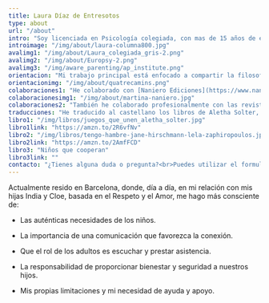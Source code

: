 ```yaml
---
title: Laura Díaz de Entresotos
type: about
url: "/about"
intro: "Soy licenciada en Psicología colegiada, con mas de 15 años de experiencia profesional avalados por el sello europeo EuroPSY. Desde 2008 soy instructora certificada de AwareParenting, y desde 2013 soy instructora de nivel 2, con capacidad de ofrecer formación de Aware Parenting válida para cumplir el requisito de formación para futuros instructores."
introimage: "/img/about/laura-columna800.jpg"
avalimg1: "/img/about/Laura_colegiada_gris-2.png"
avalimg2: "/img/about/Europsy-2.png"
avalimg3: "/img/aware_parenting/ap_institute.png"
orientacion: "Mi trabajo principal está enfocado a compartir la filosofía de Aware Parenting en el ámbito de la familia y de la escuela, ofreciendo orientación a padres y educadores, e impartiendo charlas y cursos. Además de los cursos, talleres y charlas abiertos al público, trabajo regularmente con Centros de formación de profesorado, así como centros educativos de infantil, primaria y secundaria impartiendo formación a educadores.<br><br>Participo regularmente en jornadas y eventos relacionados con la educación, y soy asesora del colegio Quatre Camins."
orientacionimg: "/img/about/quatrecamins.png"
colaboraciones1: "He colaborado con [Naniero Ediciones](https://www.nanieroediciones.com) para la serie de cuentos de Martina Repentina."
colaboracionesimg1: "/img/about/martina-naniero.jpg"
colaboraciones2: "También he colaborado profesionalmente con las revistas ‘Mente Sana’ y ‘Tu Bebé’."
traducciones: "He traducido al castellano los libros de Aletha Solter, ‘Juegos que unen‘ y ‘Niños que cooperan’, y el libro ‘¡Tengo hambre!‘<br><br>"
libro1: "/img/libros/juegos_que_unen_aletha_solter.jpg"
libro1link: "https://amzn.to/2R6vfNv"
libro2: "/img/libros/tengo-hambre-jane-hirschmann-lela-zaphiropoulos.jpg"
libro2link: "https://amzn.to/2AmfFCD"
libro3: "Niños que cooperan"
libro3link: ""
contacto: "¿Tienes alguna duda o pregunta?<br>Puedes utilizar el formulario para contactarme; estaré encantada de saber de ti."
--- 
```


Actualmente resido en Barcelona, donde, día a día, en mi relación con mis hijas India y Cloe, basada en el Respeto y el Amor, me hago más consciente de:

- Las auténticas necesidades de los niños.

- La importancia de una comunicación que favorezca la conexión.

- Que el rol de los adultos es escuchar y prestar asistencia.

- La responsabilidad de proporcionar bienestar y seguridad a nuestros hijos.

- Mis propias limitaciones y mi necesidad de ayuda y apoyo.
